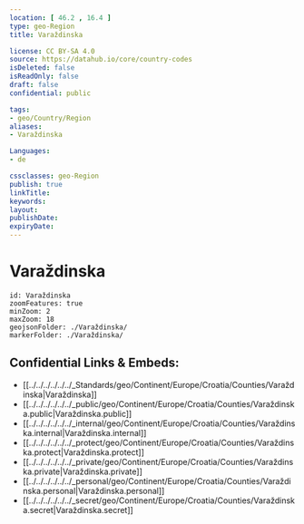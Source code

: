 ```yaml
---
location: [ 46.2 , 16.4 ] 
type: geo-Region
title: Varaždinska

license: CC BY-SA 4.0
source: https://datahub.io/core/country-codes
isDeleted: false
isReadOnly: false
draft: false
confidential: public

tags:
- geo/Country/Region
aliases:
- Varaždinska

Languages:
- de

cssclasses: geo-Region
publish: true
linkTitle: 
keywords: 
layout: 
publishDate: 
expiryDate: 
---
```


# Varaždinska

```leaflet
id: Varaždinska
zoomFeatures: true 
minZoom: 2 
maxZoom: 18
geojsonFolder: ./Varaždinska/
markerFolder: ./Varaždinska/
```


## Confidential Links & Embeds: 
- [[../../../../../../_Standards/geo/Continent/Europe/Croatia/Counties/Varaždinska|Varaždinska]] 
- [[../../../../../../_public/geo/Continent/Europe/Croatia/Counties/Varaždinska.public|Varaždinska.public]] 
- [[../../../../../../_internal/geo/Continent/Europe/Croatia/Counties/Varaždinska.internal|Varaždinska.internal]] 
- [[../../../../../../_protect/geo/Continent/Europe/Croatia/Counties/Varaždinska.protect|Varaždinska.protect]] 
- [[../../../../../../_private/geo/Continent/Europe/Croatia/Counties/Varaždinska.private|Varaždinska.private]] 
- [[../../../../../../_personal/geo/Continent/Europe/Croatia/Counties/Varaždinska.personal|Varaždinska.personal]] 
- [[../../../../../../_secret/geo/Continent/Europe/Croatia/Counties/Varaždinska.secret|Varaždinska.secret]] 

